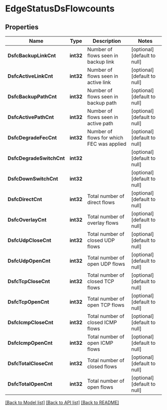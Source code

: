 # EdgeStatusDsFlowcounts

## Properties
Name | Type | Description | Notes
------------ | ------------- | ------------- | -------------
**DsfcBackupLinkCnt** | **int32** | Number of flows seen in backup link | [optional] [default to null]
**DsfcActiveLinkCnt** | **int32** | Number of flows seen in active link | [optional] [default to null]
**DsfcBackupPathCnt** | **int32** | Number of flows seen in backup path | [optional] [default to null]
**DsfcActivePathCnt** | **int32** | Number of flows seen in active path | [optional] [default to null]
**DsfcDegradeFecCnt** | **int32** | Number of flows for which FEC was applied | [optional] [default to null]
**DsfcDegradeSwitchCnt** | **int32** |  | [optional] [default to null]
**DsfcDownSwitchCnt** | **int32** |  | [optional] [default to null]
**DsfcDirectCnt** | **int32** | Total number of direct flows | [optional] [default to null]
**DsfcOverlayCnt** | **int32** | Total number of overlay flows | [optional] [default to null]
**DsfcUdpCloseCnt** | **int32** | Total number of closed UDP flows | [optional] [default to null]
**DsfcUdpOpenCnt** | **int32** | Total number of open UDP flows | [optional] [default to null]
**DsfcTcpCloseCnt** | **int32** | Total number of closed TCP flows | [optional] [default to null]
**DsfcTcpOpenCnt** | **int32** | Total number of open TCP flows | [optional] [default to null]
**DsfcIcmpCloseCnt** | **int32** | Total number of closed ICMP flows | [optional] [default to null]
**DsfcIcmpOpenCnt** | **int32** | Total number of open ICMP flows | [optional] [default to null]
**DsfcTotalCloseCnt** | **int32** | Total number of closed flows | [optional] [default to null]
**DsfcTotalOpenCnt** | **int32** | Total number of open flows | [optional] [default to null]

[[Back to Model list]](../README.md#documentation-for-models) [[Back to API list]](../README.md#documentation-for-api-endpoints) [[Back to README]](../README.md)


